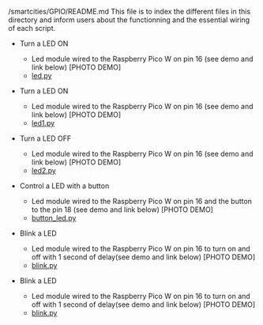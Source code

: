 /smartcities/GPIO/README.md
This file is to index the different files in this directory and inform users about the functionning and the essential wiring of each script. 

* Turn a LED ON
  - Led module wired to the Raspberry Pico W on pin 16 (see demo and link below)
      [PHOTO DEMO]
  - [led.py](https://github.com/HEPL-Galhardo/smartcities/blob/main/GPIO/led.py)
  
* Turn a LED ON
  - Led module wired to the Raspberry Pico W on pin 16 (see demo and link below)
      [PHOTO DEMO]
  - [led1.py](https://github.com/HEPL-Galhardo/smartcities/blob/main/GPIO/led1.py)
 
* Turn a LED OFF
  - Led module wired to the Raspberry Pico W on pin 16 (see demo and link below)
      [PHOTO DEMO]
  - [led2.py](https://github.com/HEPL-Galhardo/smartcities/blob/main/GPIO/led2.py)
  
* Control a LED with a button
  - Led module wired to the Raspberry Pico W on pin 16 and the button to the pin 18 (see demo and link below)
      [PHOTO DEMO]
  - [button_led.py](https://github.com/HEPL-Galhardo/smartcities/blob/main/GPIO/button_led.py)

* Blink a LED
  - Led module wired to the Raspberry Pico W on pin 16 to turn on and off with 1 second of delay(see demo and link below)
      [PHOTO DEMO]
  - [blink.py](https://github.com/HEPL-Galhardo/smartcities/blob/main/GPIO/blink.py)

* Blink a LED
  - Led module wired to the Raspberry Pico W on pin 16 to turn on and off with 1 second of delay(see demo and link below)
      [PHOTO DEMO]
  - [blink.py](https://github.com/HEPL-Galhardo/smartcities/blob/main/GPIO/blink.py)
